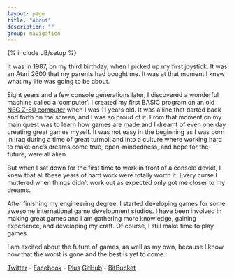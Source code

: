 ```yaml
---
layout: page
title: "About"
description: ""
group: navigation
---
```

{% include JB/setup %}

It was in 1987, on my third birthday, when I picked up my first joystick. It was an Atari 2600 that my parents had bought me. It was at that moment I knew what my life was going to be about.

Eight years and a few console generations later, I discovered a wonderful machine called a ‘computer’. I created my first BASIC program on an old [NEC Z-80 computer](http://www.old-computers.com/museum/computer.asp?c=394&st=1) when I was 11 years old. It was a line that darted back and forth on the screen, and I was so proud of it. From that moment on my main quest was to learn how games are made and I dreamt of even one day creating great games myself. It was not easy in the beginning as I was born in Iraq during a time of great turmoil and into a culture where working hard to make one’s dreams come true, open-mindedness, and hope for the future, were all alien.

But when I sat down for the first time to work in front of a console devkit, I knew that all these years of hard work were totally worth it. Every curse I muttered when things didn’t work out as expected only got me closer to my dreams.

After finishing my engineering degree, I started developing games for some awesome international game development studios. I have been involved in making great games and I am gathering more knowledge, gaining experience, and developing my craft. Of course, I still make time to play games.

I am excited about the future of games, as well as my own, because I know now that the worst is gone and the best is yet to come.

[Twitter](http://twitter.com/zenithsal) - [Facebook](http://www.facebook.com/salwanmax) - [Plus](https://plus.google.com/107099346990207856455)
[GitHub](https://github.com/Salwan) - [BitBucket](https://bitbucket.org/Salwan)